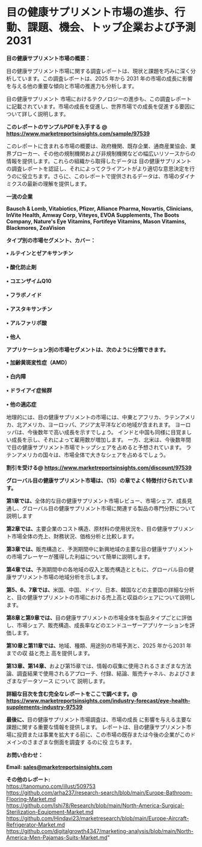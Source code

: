# 目の健康サプリメント市場の進歩、行動、課題、機会、トップ企業および予測2031

<strong><b>目の健康サプリメント市場の概要：</b></strong>

目の健康サプリメント市場に関する調査レポートは、現状と課題を巧みに深く分析しています。この調査レポートは、2025 年から 2031 年の市場の成長に影響を与える他の重要な傾向と市場の推進力も分析します。

目の健康サプリメント 市場におけるテクノロジーの進歩も、この調査レポートに記載されています。市場の成長を促進し、世界市場での成長を促進する要因について詳しく説明します。

<strong>このレポートのサンプルPDFを入手する @ <a href=https://www.marketreportsinsights.com/sample/97539>https://www.marketreportsinsights.com/sample/97539</a></strong>

このレポートに含まれる市場の概要は、政府機関、既存企業、通商産業協会、業界ブローカー、その他の規制機関および非規制機関などの幅広いリソースからの情報を提供します。これらの組織から取得したデータは 目の健康サプリメント の調査レポートを認証し、それによってクライアントがより適切な意思決定を行うのに役立ちます。さらに、このレポートで提供されるデータは、市場のダイナミクスの最新の理解を提供します。

<strong>一流の企業</strong>

<strong><b>Bausch & Lomb, Vitabiotics, Pfizer, Alliance Pharma, Novartis, Clinicians, InVite Health, Amway Corp, Viteyes, EVOA Supplements, The Boots Company, Nature's Eye Vitamins, Fortifeye Vitamins, Mason Vitamins, Blackmores, ZeaVision</b></strong>

<strong><b>タイプ別の市場セグメント、カバー：</b></strong>

<strong>• ルテインとゼアキサンチン<br><br>• 酸化防止剤<br><br>• コエンザイムQ10<br><br>• フラボノイド<br><br>• アスタキサンチン<br><br>• アルファリポ酸<br><br>• 他人</strong>

<strong><b>アプリケーション別の市場セグメントは、次のように分類できます。</b></strong>

<strong>• 加齢黄斑変性症（AMD）<br><br>• 白内障<br><br>• ドライアイ症候群<br><br>• 他の適応症</strong>

 地理的には、目の健康サプリメントの市場には、中東とアフリカ、ラテンアメリカ、北アメリカ、ヨーロッパ、アジア太平洋などの地域が含まれます。 ヨーロッパは、今後数年で高い成長を示すでしょう。 インドと中国も同様に目覚ましい成長を示し、それによって雇用数が増加します。 一方、北米は、今後数年間で目の健康サプリメント市場でトップシェアを占めると予想されています。 ラテンアメリカの国々は、市場全体で大きなシェアを占めるでしょう。

<strong>割引を受ける@ <a href=https://www.marketreportsinsights.com/discount/97539>https://www.marketreportsinsights.com/discount/97539</a></strong>

<strong><b>グローバル目の健康サプリメント市場は、（15）の章でよく特徴付けられています。</b></strong>

<strong><b>第</b></strong><strong><b>1章では、</b></strong>全体的な目の健康サプリメント市場レビュー、市場シェア、成長見通し、グローバル目の健康サプリメント市場に関連する製品の専門分野について説明します

<strong><b>第2章では、</b></strong>主要企業のコスト構造、原材料の使用状況を、目の健康サプリメント市場全体の売上、財務状況、価格分析と比較します。

<strong><b>第3章では、</b></strong>販売構造と、予測期間中に新興地域の主要な目の健康サプリメントの市場プレーヤーが獲得した利益について簡単に説明します。

<strong><b>第4章では、</b></strong>予測期間中の各地域の収入と販売構造とともに、グローバル目の健康サプリメント市場の地域分析を示します。

<strong><b>第5、6、7章では、</b></strong>米国、中国、ドイツ、日本、韓国などの主要国の詳細な分析と、目の健康サプリメントの市場における売上高と収益のシェアについて説明します。

<strong><b>第8章と第9章では、</b></strong>目の健康サプリメントの市場全体を製品タイプごとに評価し、市場シェア、販売構造、成長率などのエンドユーザーアプリケーションを評価します。

<strong><b>第10章と第11章では、</b></strong>地域、種類、用途別の市場予測と、2025 年から2031 年までの収 益と売上 高を提供します。

<strong><b>第13章、第14章、</b></strong>および第15章では、情報の収集に使用されるさまざまな方法論、調査結果で使用されるアプローチ、付録、結論、販売チャネル、およびさまざまなデータソース について 説明します。

<strong>詳細な目次を含む完全なレポートをここで調べます。@ <a href=https://www.marketreportsinsights.com/industry-forecast/eye-health-supplements-industry-97539>https://www.marketreportsinsights.com/industry-forecast/eye-health-supplements-industry-97539</a></strong>

<strong><b>最後に、</b></strong>目の健康サプリメント市場調査は、市場の成長 に影響を</a>与える主要な課題に関する重要な情報を提供します。 レポートは、目の健康サプリメント市場に投資または事業を拡大する前に、この市場の既存または今後の企業がこのドメインのさまざまな側面を調査す るのに役 立ちます。

<strong><b>お問い合わせ：</b></strong>

<strong>Email: </strong><a href=mailto:sales@marketreportsinsights.com><strong>sales@marketreportsinsights.com</strong></a>

<strong>その他のレポート:</strong>
<br>
<a href=https://tanomuno.com/illust/509753>https://tanomuno.com/illust/509753</a>
<br>
<a href=https://github.com/arha237/research-search/blob/main/Europe-Bathroom-Flooring-Market.md>https://github.com/arha237/research-search/blob/main/Europe-Bathroom-Flooring-Market.md</a>
<br>
<a href=https://github.com/Ishi78/Research/blob/main/North-America-Surgical-Sterilization-Equipment-Market.md>https://github.com/Ishi78/Research/blob/main/North-America-Surgical-Sterilization-Equipment-Market.md</a>
<br>
<a href=https://github.com/Hindavi23/marketresearch/blob/main/Europe-Aircraft-Refrigerator-Market.md>https://github.com/Hindavi23/marketresearch/blob/main/Europe-Aircraft-Refrigerator-Market.md</a>
<br>
<a href=https://github.com/digitalgrowth4347/marketing-analysis/blob/main/North-America-Men-Pajamas-Suits-Market.md>https://github.com/digitalgrowth4347/marketing-analysis/blob/main/North-America-Men-Pajamas-Suits-Market.md</a>"
